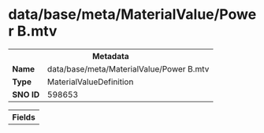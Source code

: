 <h1>data/base/meta/MaterialValue/Power B.mtv</h1><table><tr><th colspan="100%">Metadata</th></tr><tr><td><b>Name</b></td><td>data/base/meta/MaterialValue/Power B.mtv</td></tr><tr><td><b>Type</b></td><td>MaterialValueDefinition</td></tr><tr><td><b>SNO ID</b></td><td>598653</td></tr></table>

<table><tr><th colspan="100%">Fields</th></tr></table>

